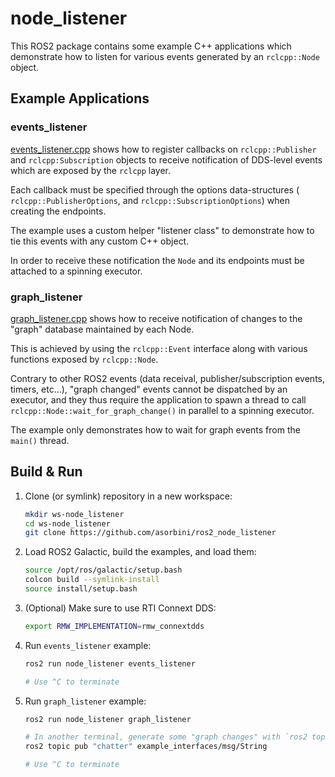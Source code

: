# node_listener

This ROS2 package contains some example C++ applications which demonstrate
how to listen for various events generated by an `rclcpp::Node` object.

## Example Applications

### events_listener

[events_listener.cpp](src/events_listener.cpp) shows how to register
callbacks on `rclcpp::Publisher` and `rclcpp:Subscription` objects to receive
notification of DDS-level events which are exposed by the `rclcpp` layer.

Each callback must be specified through the options data-structures (
`rclcpp::PublisherOptions`, and `rclcpp::SubscriptionOptions`) when creating
the endpoints.

The example uses a custom helper "listener class" to demonstrate how to tie
this events with any custom C++ object.

In order to receive these notification the `Node` and its endpoints must be
attached to a spinning executor.

### graph_listener

[graph_listener.cpp](src/graph_listener.cpp) shows how to receive notification
of changes to the "graph" database maintained by each Node.

This is achieved by using the `rclcpp::Event` interface along with various
functions exposed by `rclcpp::Node`.

Contrary to other ROS2 events (data receival, publisher/subscription events,
timers, etc...), "graph changed" events cannot be dispatched by an executor,
and they thus require the application to spawn a thread to call
`rclcpp::Node::wait_for_graph_change()` in parallel to a spinning executor.

The example only demonstrates how to wait for graph events from the `main()`
thread.

## Build & Run

1. Clone (or symlink) repository in a new workspace:

   ```sh
   mkdir ws-node_listener
   cd ws-node_listener
   git clone https://github.com/asorbini/ros2_node_listener
   ```

2. Load ROS2 Galactic, build the examples, and load them:

   ```sh
   source /opt/ros/galactic/setup.bash
   colcon build --symlink-install
   source install/setup.bash
   ```

3. (Optional) Make sure to use RTI Connext DDS:

   ```sh
   export RMW_IMPLEMENTATION=rmw_connextdds
   ```

4. Run `events_listener` example:

   ```sh
   ros2 run node_listener events_listener

   # Use ^C to terminate
   ```

5. Run `graph_listener` example:

   ```sh
   ros2 run node_listener graph_listener

   # In another terminal, generate some "graph changes" with `ros2 topic pub`
   ros2 topic pub "chatter" example_interfaces/msg/String

   # Use ^C to terminate
   ```
